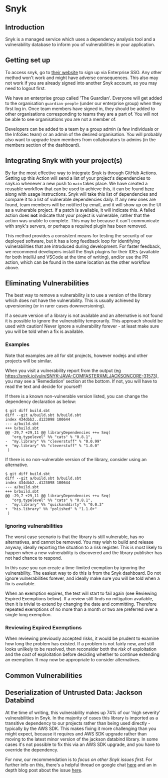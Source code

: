 # Snyk

## Introduction

Snyk is a managed service which uses a dependency analysis tool and a vulnerability database to inform you of
vulnerabilities in your application.

## Getting set up

To access snyk, go to [their website](https://app.snyk.io/login/sso) to sign up via Enterprise SSO. Any other method won't
work and might have adverse consequences.
This also may not work if you are already signed into another Snyk account, so you may need to logout first.

We have an enterprise group called 'The Guardian'. Everyone will get added to the organisation `guardian-people`
(under our enterprise group) when they first log in. Once team members have signed in, they should be added
to other organisations corresponding to teams they are a part of. You will not be able to see organisations you are not a member of.

Developers can be added to a team by a group admin (a few individuals or the InfoSec team) or an admin of the desired
organisation. You will probably also want to upgrade team members from collaborators to admins (in the members
section of the dashboard).

## Integrating Snyk with your project(s)

By far the most effective way to integrate Snyk is through GitHub Actions. Setting up this Action will send a list of
your project's dependencies to snyk.io whenever a new push to `main` takes place. We have created a reusable workflow
that can be used to achieve this, it can be found [here](https://github.com/guardian/.github/tree/main/.github/workflows)
along with usage instructions. Snyk will take this list of dependencies and compare it to a list of vulnerable
dependencies daily. If any new ones are found, team members will be notified by email, and it will show up on the UI as
a vulnerable project. If a patch is available, it will indicate this. A failed action does **not** indicate that your project
is vulnerable, rather that the action was unable to complete. This may be because it can't communicate with snyk's
servers, or perhaps a required plugin has been removed.

This method provides a consistent means for testing the security of our deployed software, but it has a long feedback
loop for identifying vulnerabilities that are introduced during development. For faster feedback, we recommend
developers install the Snyk plugins for their IDEs (available for both IntelliJ and VSCode at the time of writing),
and/or use the PR action, which can be found in the same location as the other workflow above.

## Eliminating Vulnerabilities

The best way to remove a vulnerability is to use a version of the library which does not have the vulnerability.
This is usually achieved by upversioning (or in rarer cases downversioning).

If a secure version of a library is not available and an alternative is not found it is possible to
ignore the vulnerability temporarily. This approach should be used with caution!
Never ignore a vulnerability forever - at least make sure you will be told when a fix is available.

### Examples

Note that examples are all for sbt projects, however nodejs and other projects will be similar.

When you visit a vulnerability report from the output (eg https://snyk.io/vuln/SNYK-JAVA-COMFASTERXMLJACKSONCORE-31573),
you may see a 'Remediation' section at the bottom. If not, you will have to read the text and decide for yourself!

If there is a known non-vulnerable version listed, you can change the dependency declaration as below:

```
$ git diff build.sbt
diff --git a/build.sbt b/build.sbt
index 434dbb2..d123098 100644
--- a/build.sbt
+++ b/build.sbt
@@ -29,7 +29,11 @@ libraryDependencies ++= Seq(
   "org.typelevel" %% "cats" % "0.8.1",
-  "my.library" %% "cleverstuff" % "0.0.99"
+  "my.library" %% "cleverstuff" % "1.0.0"
 )

```

If there is no non-vulnerable version of the library, consider using an alternative.

```
$ git diff build.sbt
diff --git a/build.sbt b/build.sbt
index 434dbb2..d123098 100644
--- a/build.sbt
+++ b/build.sbt
@@ -29,7 +29,11 @@ libraryDependencies ++= Seq(
   "org.typelevel" %% "cats" % "0.8.1",
-  "my.library" %% "quickanddirty" % "0.0.3"
+  "his.library" %% "polished" % "1.1.0+"
 )

```

### Ignoring vulnerabilities

The worst case scenario is that the library is still vulnerable, has no alternatives, and cannot be removed. You
may wish to build and release anyway, ideally reporting the situation to a risk register. This is most likely to happen when
a new vulnerability is discovered and the library publisher has not had chance to respond.

In this case you can create a time-limited exemption by ignoring the vulnerability. The easiest way to do this is from
the Snyk dashboard. Do not ignore vulnerabilities forever, and ideally make sure you will be told when a fix is available.

When an exemption expires, the test will start to fail again (see Reviewing Expired Exemptions below).
If a review still finds no mitigation available, then it is trivial to extend by changing the date and committing.
Therefore repeated exemptions of no more than a month or two are preferred over a single long exemption.

### Reviewing Expired Exemptions

When reviewing previously accepted risks, it would be prudent to examine how long the problem has existed.
If a problem is not fairly new, and still looks unlikely to be resolved, then reconsider both the _risk_ of exploitation and
the _cost_ of exploitation before deciding whether to continue extending an exemption. It may now be
appropriate to consider alternatives.

## Common Vulnerabilities

## Deserialization of Untrusted Data: Jackson Databind

At the time of writing, this vulnerability makes up 74% of our 'high severity' vulnerabilities in Snyk. In the majority
of cases this library is imported as a transitive dependency to our projects rather than being used directly - typically
by the AWS SDK. This makes fixing it more challenging than you might expect, because it requires and AWS SDK upgrade
rather than moving to the latest minor version of the jackson databind library. In some cases it's not possible to fix
this via an AWS SDK upgrade, and you have to override the dependency.

For now, our recommendation is to _focus on other Snyk issues first_. For further info on this, there's a helpful thread
on google chat [here](https://chat.google.com/room/AAAAFug03y8/3p2y42sYhMc) and an in depth blog post about the issue
[here](https://cowtowncoder.medium.com/on-jackson-cves-dont-panic-here-is-what-you-need-to-know-54cd0d6e8062#da96).
